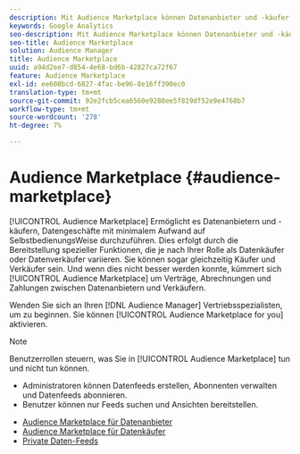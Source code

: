 ```yaml
---
description: Mit Audience Marketplace können Datenanbieter und -käufer Datengeschäfte auf SelbstbedienungsWeise mit minimalem Aufwand ausführen. Dies erfolgt durch die Bereitstellung spezieller Funktionen, die je nach Ihrer Rolle als Datenkäufer oder Datenverkäufer variieren. Sie können sogar gleichzeitig Käufer und Verkäufer sein. Und wenn dies nicht besser werden könnte, kümmert sich Audience Marketplace um Verträge, Abrechnungen und Zahlungen zwischen Datenanbietern und Verkäufern.
keywords: Google Analytics
seo-description: Mit Audience Marketplace können Datenanbieter und -käufer Datengeschäfte auf SelbstbedienungsWeise mit minimalem Aufwand ausführen. Dies erfolgt durch die Bereitstellung spezieller Funktionen, die je nach Ihrer Rolle als Datenkäufer oder Datenverkäufer variieren. Sie können sogar gleichzeitig Käufer und Verkäufer sein. Und wenn dies nicht besser werden könnte, kümmert sich Audience Marketplace um Verträge, Abrechnungen und Zahlungen zwischen Datenanbietern und Verkäufern.
seo-title: Audience Marketplace
solution: Audience Manager
title: Audience Marketplace
uuid: a94d2ee7-d854-4e68-bd6b-42827ca72f67
feature: Audience Marketplace
exl-id: ee608bcd-6827-4fac-be96-8e16ff390ec0
translation-type: tm+mt
source-git-commit: 92e2fcb5cea6560e9288ee5f819df52e9e4768b7
workflow-type: tm+mt
source-wordcount: '278'
ht-degree: 7%

---
```


# Audience Marketplace {#audience-marketplace}

[!UICONTROL Audience Marketplace] Ermöglicht es Datenanbietern und -käufern, Datengeschäfte mit minimalem Aufwand auf SelbstbedienungsWeise durchzuführen. Dies erfolgt durch die Bereitstellung spezieller Funktionen, die je nach Ihrer Rolle als Datenkäufer oder Datenverkäufer variieren. Sie können sogar gleichzeitig Käufer und Verkäufer sein. Und wenn dies nicht besser werden konnte, kümmert sich [!UICONTROL Audience Marketplace] um Verträge, Abrechnungen und Zahlungen zwischen Datenanbietern und Verkäufern.

Wenden Sie sich an Ihren [!DNL Audience Manager] Vertriebsspezialisten, um zu beginnen. Sie können [!UICONTROL Audience Marketplace for you] aktivieren.

>[!NOTE]
>
>Benutzerrollen steuern, was Sie in [!UICONTROL Audience Marketplace] tun und nicht tun können.
>
> * Administratoren können Datenfeeds erstellen, Abonnenten verwalten und Datenfeeds abonnieren.
> * Benutzer können nur Feeds suchen und Ansichten bereitstellen.


* [Audience Marketplace für Datenanbieter](/help/using/features/audience-marketplace/marketplace-data-providers/marketplace-data-providers.md)
* [Audience Marketplace für Datenkäufer](/help/using/features/audience-marketplace/marketplace-data-buyers/marketplace-data-buyers.md)
* [Private Daten-Feeds](/help/using/features/audience-marketplace/marketplace-private-feeds.md)
